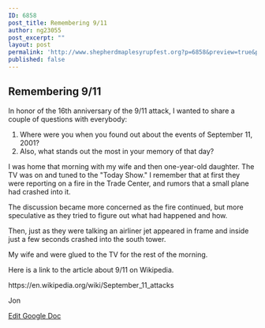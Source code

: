 ```yaml
---
ID: 6858
post_title: Remembering 9/11
author: ng23055
post_excerpt: ""
layout: post
permalink: 'http://www.shepherdmaplesyrupfest.org?p=6858&preview=true&preview_id=6858'
published: false
---
```

<h2>Remembering 9/11</h2>
<p></p>
<p>In honor of the 16th anniversary of the 9/11 attack, I wanted to share a couple of questions with everybody:</p>
<ol>
<li>Where were you when you found out about the events of September 11, 2001?</li>
<li>Also, what stands out the most in your memory of that day?</li>
</ol>
<p>I was home that morning with my wife and then one-year-old daughter. The TV was on and tuned to the "Today Show." I remember that at first they were reporting on a fire in the Trade Center, and rumors that a small plane had crashed into it.</p>
<p>The discussion became more concerned as the fire continued, but more speculative as they tried to figure out what had happened and how.</p>
<p>Then, just as they were talking an airliner jet appeared in frame and inside just a few seconds crashed into the south tower.</p>
<p>My wife and were glued to the TV for the rest of the morning.</p>
<p>Here is a link to the article about 9/11 on Wikipedia.</p>
<p>https://en.wikipedia.org/wiki/September_11_attacks</p>
<p>Jon</p>
<p></p>
<p><a href="https://docs.google.com/document/d/1XyE3ihVM6yCOXIz8PFAqJwmqAgJ7Xuykpf8-wwhhrh4/edit?usp=sharing">Edit Google Doc</a></p>